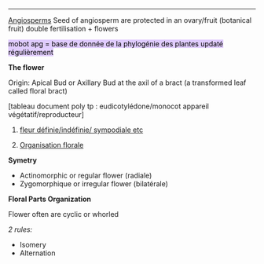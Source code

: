 ___
<u>Angiosperms</u>
Seed of angiosperm are protected in an ovary/fruit (botanical fruit)
double fertilisation + flowers 

<mark style="background: #D2B3FFA6;">mobot apg = base de donnée de la phylogénie des plantes updaté régulièrement</mark>

**The flower**

Origin: Apical Bud or Axillary Bud at the axil of a bract (a transformed leaf called floral bract)


[tableau document poly tp : eudicotylédone/monocot appareil végétatif/reproducteur]


1. <u>fleur définie/indéfinie/ sympodiale etc</u>

2. <u>Organisation florale</u>

**Symetry**

- Actinomorphic or regular flower (radiale)
- Zygomorphique or irregular flower (bilatérale)

**Floral Parts Organization**

Flower often are cyclic or whorled

*2 rules:*
- Isomery
- Alternation
